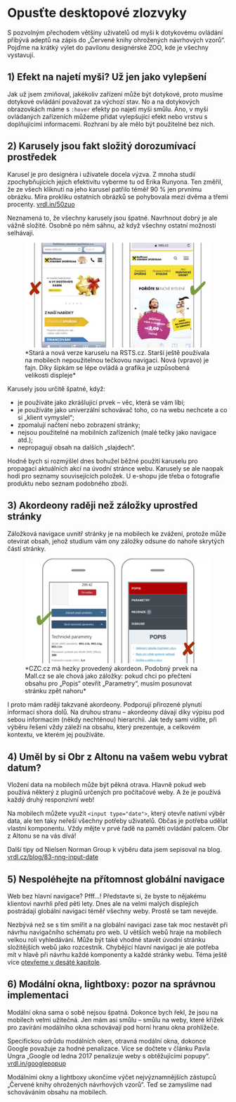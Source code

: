 # Opusťte desktopové zlozvyky

S pozvolným přechodem většiny uživatelů od myši k dotykovému ovládání přibývá  adeptů na zápis do „Červené knihy ohrožených návrhových vzorů“. Pojďme na krátký výlet do pavilonu designérské ZOO, kde je všechny vystavují.

## 1) Efekt na najetí myši? Už jen jako vylepšení

Jak už jsem zmiňoval, jakékoliv zařízení může být dotykové, proto musíme dotykové ovládání považovat za výchozí stav. No a na dotykových obrazovkách máme s `:hover` efekty po najetí myši smůlu. Ano, v myší ovládaných zařízeních můžeme přidat vylepšující efekt nebo vrstvu s doplňujícími informacemi. Rozhraní by ale mělo být použitelné bez nich.

## 2) Karusely jsou fakt složitý dorozumívací prostředek

Karusel je pro designéra i uživatele docela výzva. Z mnoha studií zpochybňujících jejich efektivitu vyberme tu od Erika Runyona. Ten změřil, že ze všech kliknutí na jeho karusel patřilo téměř 90 % jen prvnímu obrázku. Míra prokliku ostatních obrázků se pohybovala mezi dvěma a třemi procenty. [vrdl.in/50zuo](https://erikrunyon.com/2013/07/carousel-interaction-stats/)

Neznamená to, že všechny karusely jsou špatné. Navrhnout dobrý je ale vážně složité. Osobně po něm sáhnu, až když všechny ostatní možnosti selhávají.

<figure>
<img src="dist/images/original/vdwd/triky-ui-13.jpg" alt="">
<figcaption markdown="1">    
*Stará a nová verze karuselu na RSTS.cz. Starší ještě používala na mobilech nepoužitelnou tečkovou navigaci. Nová (vpravo) je fajn. Díky šipkám se lépe ovládá a grafika je uzpůsobená velikosti displeje*
</figcaption> 
</figure>

Karusely jsou určitě špatné, když:

* je používáte jako zkrášlující prvek – věc, která se vám líbí;
* je používáte jako univerzální schovávač toho, co na webu nechcete a co si „klient vymyslel“;
* zpomalují načtení nebo zobrazení stránky;
* nejsou použitelné na mobilních zařízeních (malé tečky jako navigace atd.);
* nepropagují obsah na dalších „slajdech“.

Hodně bych si rozmýšlel dnes bohužel běžné použití karuselu pro propagaci aktuálních akcí na úvodní stránce webu. Karusely se ale naopak hodí pro seznamy souvisejících položek. U e-shopu jde třeba o fotografie produktu nebo seznam podobného zboží.  

## 3) Akordeony raději než záložky uprostřed stránky

Záložková navigace uvnitř stránky je na mobilech ke zvážení, protože může otevírat obsah, jehož studium vám ony záložky odsune do nahoře skrytých částí stránky.

<figure>
<img src="dist/images/original/vdwd/triky-ui-14.jpg" alt="">
<figcaption markdown="1">    
*CZC.cz má hezky provedený akordeon. Podobný prvek na Mall.cz se ale chová jako  záložky: pokud chci po přečtení obsahu pro „Popis“ otevřít „Parametry“, musím posunovat stránku zpět nahoru*
</figcaption> 
</figure>

I proto mám raději takzvané akordeony. Podporují přirozené plynutí informací shora dolů. Na druhou stranu – akordeony dávají díky výpisu pod sebou informacím (někdy nechtěnou) hierarchii. Jak tedy sami vidíte, při výběru řešení vždy záleží na obsahu, který prezentuje, a celkovém kontextu, ve kterém jej používáte.


## 4) Uměl by si Obr z Altonu na vašem webu vybrat datum?

Vložení data na mobilech může být pěkná otrava. Hlavně pokud web používá některý z pluginů určených pro počítačové weby. A že je používá každý druhý responzivní web!

Na mobilech můžete využít `<input type="date">`, který otevře nativní výběr data, ale ten taky neřeší všechny potřeby uživatelů. Občas je potřeba udělat vlastní komponentu. Vždy mějte v prvé řadě na paměti ovládání palcem. Obr z Altonu se na vás dívá!

Další tipy od Nielsen Norman Group k výběru data jsem sepisoval na blog. [vrdl.cz/blog/83-nng-input-date](http://www.vzhurudolu.cz/blog/83-nng-input-date)

## 5) Nespoléhejte na přítomnost globální navigace

Web bez hlavní navigace? Pfff…!  Představte si, že byste to nějakému klientovi navrhli před pěti lety. Dnes ale na velmi malých displejích postrádají globální navigaci téměř všechny weby. Prostě se tam nevejde.

Nezbývá než se s tím smířit a na globální navigaci zase tak moc nestavět při návrhu navigačního schématu pro web. U větších webů hraje na mobilech velkou roli vyhledávání. Může být také vhodné stavět úvodní stránku složitějších webů jako rozcestník. Chybějící hlavní navigaci je ale potřeba mít v hlavě při návrhu každé komponenty a každé stránky webu. Téma ještě více [otevřeme v desáté kapitole](kap-navigace.md).

## 6) Modální okna, lightboxy: pozor na správnou implementaci

Modální okna sama o sobě nejsou špatná. Dokonce bych řekl, že jsou na mobilech velmi užitečná. Jen mám asi smůlu – smůlu na weby, které křížek pro zavírání modálního okna schovávají pod horní hranu okna prohlížeče.

Specifickou odrůdu modálních oken, otravná modální okna, dokonce Google považuje za hodné penalizace. Více se dočtete v článku Pavla Ungra „Google od ledna 2017 penalizuje weby s obtěžujícími popupy“. [vrdl.in/googlepopup](http://blog.bloxxter.cz/google-od-ledna-2017-penalizuje-weby-s-obtezujicimi-popupy/)


Modálními okny a lightboxy ukončíme výčet nejvýznamnějších zástupců „Červené knihy ohrožených návrhových vzorů“. Teď se zamyslíme nad schováváním obsahu na mobilech.

